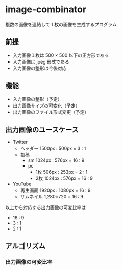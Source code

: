 # image-combinator

複数の画像を連結して１枚の画像を生成するプログラム

## 前提

- 入力画像１枚は 500 × 500 以下の正方形である
- 入力画像は jpeg 形式である  
- 入力画像の整形は今後対応

## 機能

- 入力画像の整形（予定）
- 出力画像サイズの可変化（予定）
- 出力画像のファイル形式変更（予定）

## 出力画像のユースケース

- Twitter
  - ヘッダー 1500px : 500px = 3 : 1
  - 投稿
    - sm 1024px : 576px = 16 : 9
    - pc
      - 1枚 506px : 253px = 2 : 1
      - 2枚 1024px : 576px = 16 : 9
- YouTube
  - 再生画面 1920px : 1080px = 16 : 9
  - サムネイル 1,280×720 = 16 : 9

以上から対応する出力画像の可変比率は

- 16 : 9
- 3 : 1
- 2 : 1

## アルゴリズム

### 出力画像の可変比率
